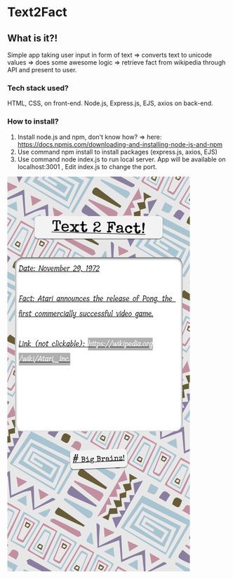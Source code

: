# Text2Fact

## What is it?! 
Simple app taking user input in form of text => converts text to unicode values => does some awesome logic => retrieve fact from wikipedia through API and present to user.

### Tech stack used?
HTML, CSS, on front-end. Node.js, Express.js, EJS, axios on back-end.

### How to install?
1) Install node.js and npm, don't know how? => here: https://docs.npmjs.com/downloading-and-installing-node-js-and-npm
2) Use command npm install to install packages (express.js, axios, EJS)
3) Use command node index.js to run local server. App will be available on localhost:3001 , Edit index.js to change the port.

![screenshot](./public/img/text2fact1.png)
